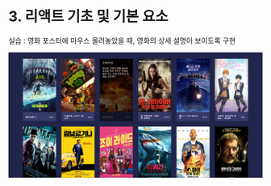 # 3. 리액트 기초 및 기본 요소

실습 : 영화 포스터에 마우스 올려놓았을 때, 영화의 상세 설명이 보이도록 구현

<!-- [구현 page link](https://promlee.github.io/react_NETFLIXclonecoding/) -->

![구현 image](result.png)
